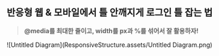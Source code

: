 ## 반응형 웹 & 모바일에서 틀 안깨지게 로그인  틀 잡는 법

>  **@media를 최대한 줄이고, width를 px과 %를 섞어서 잘 활용하자!**

![Untitled Diagram](ResponsiveStructure.assets/Untitled Diagram.png)

